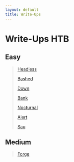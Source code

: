```yaml
---
layout: default
title: Write-Ups
---
```


# Write-Ups HTB

## Easy

>[Headless](./Headless.md)
>
>[Bashed](./Bashed.md)
>
>[Down](./Down.md)
>
>[Bank](./Bank.md)
>
>[Nocturnal](./Nocturnal.md)
>
>[Alert](./Alert.md)
>
>[Sau](./Sau.md)
## Medium

>[Forge](./Forge.md)

